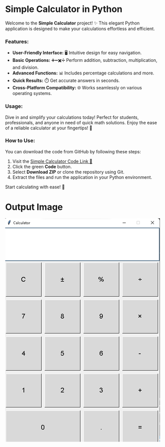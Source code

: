 # Simple Calculator in Python

Welcome to the **Simple Calculator** project! ✨ This elegant Python application is designed to make your calculations effortless and efficient.

### Features:
- **User-Friendly Interface:** 🖥️ Intuitive design for easy navigation.
- **Basic Operations:** ➕➖✖️➗ Perform addition, subtraction, multiplication, and division.
- **Advanced Functions:** 📊 Includes percentage calculations and more.
- **Quick Results:** ⏱️ Get accurate answers in seconds.
- **Cross-Platform Compatibility:** 🌐 Works seamlessly on various operating systems.

### Usage:
Dive in and simplify your calculations today! Perfect for students, professionals, and anyone in need of quick math solutions. Enjoy the ease of a reliable calculator at your fingertips! 🎉

### How to Use:
You can download the code from GitHub by following these steps:
1. Visit the [Simple Calculator Code Link 🔗 ](https://github.com/programmingpioneer/Simple-calculator-Using-Phyton/tree/07a62034a62912ec801673c5ec7a75e89c0d2c99/Simple%20GUL%20calculator%20Using%20Phyton)
2. Click the green **Code** button.
3. Select **Download ZIP** or clone the repository using Git.
4. Extract the files and run the application in your Python environment.

Start calculating with ease! 🧮


# Output Image
<img src="https://github.com/programmingpioneer/Simple-calculator-Using-Phyton/blob/2429dd4dfc3e6717afc26ba331ed110dd44e9479/Simple%20GUL%20calculator%20Using%20Phyton/Calculator%20Output.png" />
